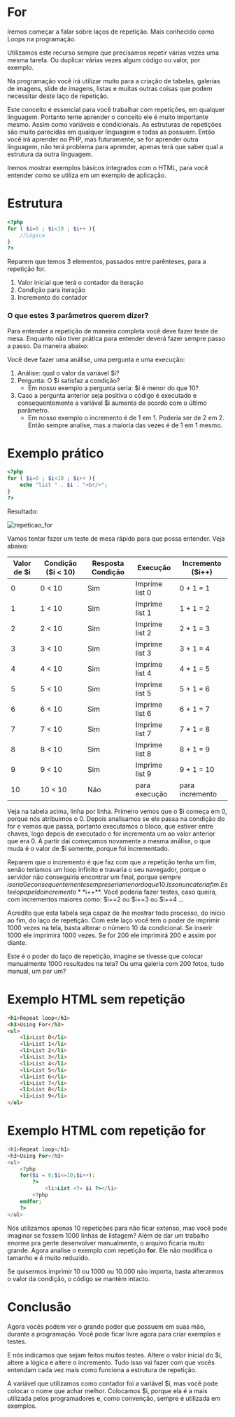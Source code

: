 # For

Iremos começar a falar sobre laços de repetição. Mais conhecido como Loops na programação.

Utilizamos este recurso sempre que precisamos repetir várias vezes uma mesma tarefa. Ou duplicar várias vezes algum código ou valor, por exemplo.

Na programação você irá utilizar muito para a criação de tabelas, galerias de imagens, slide de imagens, listas e muitas outras coisas que podem necessitar deste laço de repetição.

Este conceito é essencial para você trabalhar com repetições, em qualquer linguagem. Portanto tente aprender o conceito ele é muito importante mesmo. Assim como variáveis e condicionais. As estruturas de repetições são muito parecidas em qualquer linguagem e todas as possuem. Então você irá aprender no PHP, mas futuramente, se for aprender outra linguagem, não terá problema para aprender, apenas terá que saber qual a estrutura da outra linguagem.

Iremos mostrar exemplos básicos integrados com o HTML, para você entender como se utiliza em um exemplo de aplicação.

# Estrutura

```php
<?php
for ( $i=0 ; $i<10 ; $i++ ){
    //Lógica
}
?>
```

Reparem que temos 3 elementos, passados entre parênteses, para a repetição for.

1. Valor inicial que terá o contador da iteração
2. Condição para iteração
3. Incremento do contador

### O que estes 3 parâmetros querem dizer?

Para entender a repetição de maneira completa você deve fazer teste de mesa. Enquanto não tiver prática para entender deverá fazer sempre passo a passo. Da maneira abaixo:

Você deve fazer uma análise, uma pergunta e uma execução:

1. Análise: qual o valor da variável $i?
2. Pergunta: O $i satisfaz a condição?
    * Em nosso exemplo a pergunta seria: $i é menor do que 10?
3. Caso a pergunta anterior seja positiva o código é executado e consequentemente a variável $i aumenta de acordo com o último parâmetro.
    * Em nosso exemplo o incremento é de 1 em 1. Poderia ser de 2 em 2. Então sempre analise, mas a maioria das vezes é de 1 em 1 mesmo.

# Exemplo prático

```php
<?php
for ( $i=0 ; $i<10 ; $i++ ){
    echo "list " . $i . "<br/>";
}
?>
```

Resultado:

![repeticao_for](./images/repeticao_for.png "repeticao_for")

Vamos tentar fazer um teste de mesa rápido para que possa entender. Veja abaixo:

Valor de $i | Condição ($i < 10) | Resposta Condição | Execução | Incremento (**$i++**)
-------------- | ------------------------- | -------------------------- | ------------- | -----------------------------
0 |  0 < 10 | Sim | Imprime list 0 | 0 + 1 = 1
1 |  1 < 10 | Sim | Imprime list 1 | 1 + 1 = 2
2 |  2 < 10 | Sim | Imprime list 2 | 2 + 1 = 3
3 |  3 < 10 | Sim | Imprime list 3 | 3 + 1 = 4
4 |  4 < 10 | Sim | Imprime list 4 | 4 + 1 = 5
5 |  5 < 10 | Sim | Imprime list 5 | 5 + 1 = 6
6 |  6 < 10 | Sim | Imprime list 6 | 6 + 1 = 7
7 |  7 < 10 | Sim | Imprime list 7 | 7 + 1 = 8
8 |  8 < 10 | Sim | Imprime list 8 | 8 + 1 = 9
9 |  9 < 10 | Sim | Imprime list 9 | 9 + 1 = 10
10 | 10 < 10 | Não | para execução | para incremento

Veja na tabela acima, linha por linha. Primeiro vemos que o $i começa em 0, porque nós atribuimos o 0. Depois analisamos se ele passa na condição do for e vemos que passa, portanto executamos o bloco, que estiver entre chaves, logo depois de executado o for incrementa um ao valor anterior que era 0. À partir dai começamos novamente a mesma análise, o que muda é o valor de $i somente, porque foi incrementado.

Reparem que o incremento é que faz com que a repetição tenha um fim, senão teríamos um loop infinito e travaria o seu navegador, porque o servidor não conseguiria encontrar um final, porque sempre $i seria 0 e consequentemente sempre seria menor do que 10. Isso nunca teria fim. Este é o papel do incremento **$i++**. Você poderia fazer testes, caso queira, com incrementos maiores como: $i+=2 ou $i+=3 ou $i+=4 ...

Acredito que esta tabela seja capaz de lhe mostrar todo processo, do início ao fim, do laço de repetição. Com este laço você tem o poder de imprimir 1000 vezes na tela, basta alterar o número 10 da condicional. Se inserir 1000 ele imprimirá 1000 vezes. Se for 200 ele imprimirá 200 e assim por diante.

Este é o poder do laço de repetição, imagine se tivesse que colocar manualmente 1000 resultados na tela? Ou uma galeria com 200 fotos, tudo manual, um por um?

# Exemplo HTML sem repetição

```html
<h1>Repeat loop</h1>
<h3>Using For</h3>
<ul>
    <li>List 0</li>
    <li>List 1</li>
    <li>List 2</li>
    <li>List 3</li>
    <li>List 4</li>
    <li>List 5</li>
    <li>List 6</li>
    <li>List 7</li>
    <li>List 8</li>
    <li>List 9</li>
</ul>
```

# Exemplo HTML com repetição for

```php
<h1>Repeat loop</h1>
<h3>Using For</h3>
<ul>
    <?php
    for($i = 0;$i<=10;$i++):
        ?>
            <li>List <?= $i ?></li>
        <?php
    endfor;
    ?>
</ul>
```

 Nós utilizamos apenas 10 repetições para não ficar extenso, mas você pode imaginar se fossem 1000 linhas de listagem? Além de dar um trabalho enorme pra gente desenvolver manualmente, o arquivo ficaria muito grande. Agora analise o exemplo com repetição **for**. Ele não modifica o tamanho e é muito reduzido.

 Se quisermos imprimir 10 ou 1000 ou 10.000 não importa, basta alterarmos o valor da condição, o código se mantém intacto.

# Conclusão

Agora vocês podem ver o grande poder que possuem em suas mão, durante a programação. Você pode ficar livre agora para criar exemplos e testes.

E nós indicamos que sejam feitos muitos testes. Altere o valor inicial do $i, altere a lógica e altere o incremento. Tudo isso vai fazer com que vocês entendam cada vez mais como funciona a estrutura de repetição.

A variável que utilizamos como contador foi a variável $i, mas você pode colocar o nome que achar melhor. Colocamos $i, porque ela é a mais utilizada pelos programadores e, como convenção, sempre é utilizada em exemplos.
